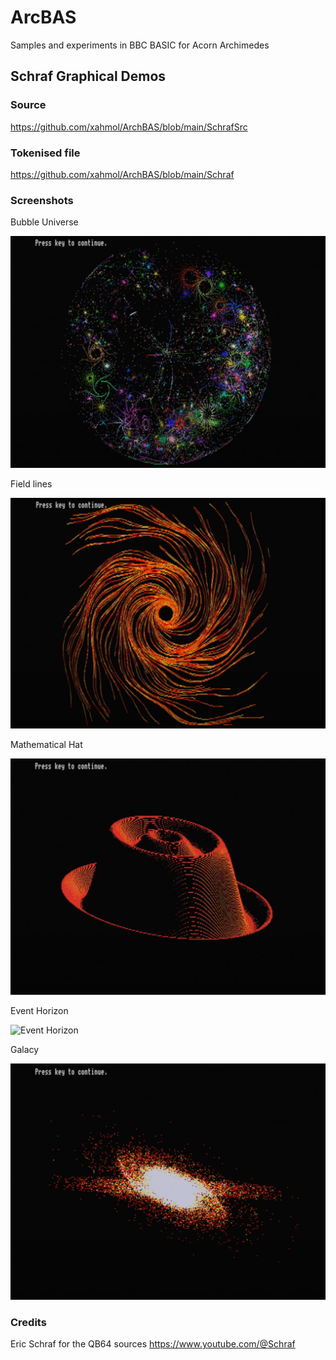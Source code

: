 # ArcBAS
Samples and experiments in BBC BASIC for Acorn Archimedes

## Schraf Graphical Demos

### Source

https://github.com/xahmol/ArchBAS/blob/main/SchrafSrc

### Tokenised file

https://github.com/xahmol/ArchBAS/blob/main/Schraf

### Screenshots

Bubble Universe

![Bubble Universe](https://github.com/xahmol/ArchBAS/blob/main/Screenshot/Schraf%20Bubble%20Universe.png?raw=true)

Field lines

![Field Lines](https://github.com/xahmol/ArchBAS/blob/main/Screenshot/Schraf%20Field%20Lines.png?raw=true)

Mathematical Hat

![Mathematical Hat](https://github.com/xahmol/ArchBAS/blob/main/Screenshot/Schraf%20Hat.png?raw=true)

Event Horizon

![Event Horizon](https://github.com/xahmol/ArchBAS/blob/main/Screenshot/Schraf%20Event%20Horizon.png?raw=true)

Galacy

![Galaxy](https://github.com/xahmol/ArchBAS/blob/main/Screenshot/Schraf%20Galaxy.png?raw=true)

### Credits
Eric Schraf for the QB64 sources
https://www.youtube.com/@Schraf



